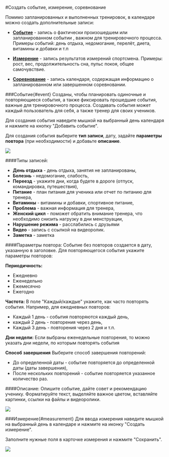 #Создать событие, измерение, соревнование

Помимо запланированных и выполненных тренировок, в календаре можно создать дополнительные записи:

* **[Событие](#event)** - запись о фактически произошедшем или запланированном событии , важном для тренировочного процесса. Примеры событий: день отдыха, недомогание, перелёт, диета, витамины и добавки и т.п

* **[Измерение](#measurement)** - запись результатов измерений спортсмена. Примеры: рост, вес, продолжительность сна, пульс покоя, общее самочувствие.

* **[Соревнование](/basics/competition.md)** - запись календаря, содержащая информацию о запланированном или завершенном соревновании.  

###Событие{#event}
Созданы, чтобы планировать одиночные и повторяющиеся события, а также фиксировать прошедшие события, важные для тренировочного процесса. Создавать события может каждый пользователь для себя, а также тренер для своих учеников. 

Для создания события наведите мышкой на выбранный день календаря и нажмите на кнопку "Добавить событие". 

Для создания события выберите **тип записи**, дату, задайте **параметры повтора** (при необходимости) и добавьте **описание**. 

![](http://content.staminity.com/assets/images/calendarItem/record.png)

####Типы записей:
* **День отдыха** - день отдыха, занятия не запланированы, 
* **Болезнь** - недомогание, слабость,
* **Переезд** - укажите дни, когда будете в дороге (отпуск, командировка, путешествия),
* **Питание** - план питания для ученика или отчет по питанию для тренера,
* **Витамины** - витамины и добавки, спортивное питание,
* **Проблема** - важная информация для тренера, 
* **Женский цикл** - поможет обратить внимание тренера, что необходимо снизить нагрузку в дни менструации,
* **Нарушение режима** - расслабились с друзьями
* **Видео** - запись с ссылкой на видеоролик. 
* **Заметка** - заметка

####Параметры повтора:
Событие без повторов создается в дату, указанную в заголовке.
Для повторяющегося события укажите параметры повторов:

**Периодичность:**
* Ежедневно
* Еженедельно
* Ежемесячно
* Ежегодно
 
**Частота:**
В поле "Каждый/каждые" укажите, как часто повторять события. 
Например, для ежедневных повторов:
 * Каждый 1 день - события повторяются каждый день,
 * каждый 2 день - повторения через день,
 * Каждый 3 день - повторения через 2 дня и т.п.
 
**Дни недели:**
Если выбраны еженедельные повторения, то можно указать дни недели, по которым повторять события

**Способ завершения**
Выберите способ завершения повторений:
* До определенной даты - событие повторяется до определенной даты (даты завершения),
* После нескольких повторений - событие повторяется указанное количество раз.

####Описание:
Опишите событие, дайте совет и рекомендацию ученику.
Форматируйте текст, выделяйте важное цветом, вставляйте картинки, ссылки на файлы и видеоролики.

![](http://content.staminity.com/assets/images/calendarItem/record-advanced-formatting.png)


###Измерение{#measurement}
Для ввода измерения наведите мышкой на выбранный день в календаре и нажмите на иконку "Создать измерение". 

Заполните нужные поля в карточке измерения и нажмите "Сохранить".

![](http://content.staminity.com/assets/images/calendarItem/measurement2.png)

